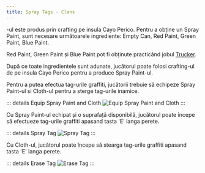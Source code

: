 ```yaml
---
title: Spray Tags - Clans
---
```


<InventoryItem itemKey="spray_paint" width="64" />-ul este produs prin crafting pe insula Cayo Perico. Pentru a obține un Spray Paint, sunt necesare următoarele ingrediente: Empty Can, Red Paint, Green Paint, Blue Paint.

Red Paint, Green Paint și Blue Paint pot fi obținute practicând jobul [Trucker](../../jobs/trucker.md#obiecte-speciale-pentru-crafting--șanse-de-găsire).

După ce toate ingredientele sunt adunate, jucătorul poate folosi crafting-ul de pe insula Cayo Perico pentru a produce Spray Paint-ul.


Pentru a putea efectua tag-urile graffiti, jucătorii trebuie să echipeze Spray Paint-ul si Cloth-ul pentru a sterge tag-urile inamice.

::: details Equip Spray Paint and Cloth
   <Image src="/assets/images/clans/spray-wars/equip-spray-paint-and-cloth.gif" alt="Equip Spray Paint and Cloth" />
:::

Cu Spray Paint-ul echipat și o suprafață disponibilă, jucătorul poate începe să efectueze tag-urile graffiti apasand tasta 'E' langa perete.

::: details Spray Tag
   <Image src="/assets/images/clans/spray-wars/spray-tag.gif" alt="Spray Tag" />
:::

Cu Cloth-ul, jucătorul poate începe să stearga tag-urile graffiti apasand tasta 'E' langa perete.

::: details Erase Tag
   <Image src="/assets/images/clans/spray-wars/erase-tag.gif" alt="Erase Tag" />
:::
